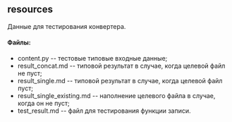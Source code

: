 ## resources
Данные для тестирования конвертера.

#### Файлы:
+ content.py -- тестовые типовые входные данные;
+ result_concat.md -- типовой результат в случае, когда целевой файл не пуст;
+ result_single.md -- типовой результат в случае, когда целевой файл пуст;
+ result_single_existing.md -- наполнение целевого файла в случае, когда он не пуст;
+ test_result.md -- файл для тестирования функции записи.